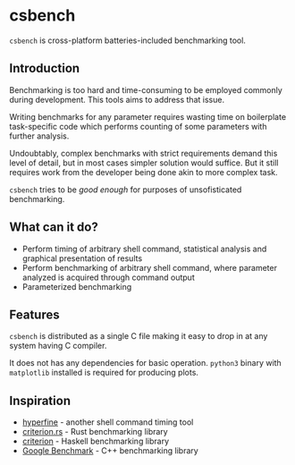 # csbench

`csbench` is cross-platform batteries-included benchmarking tool.

## Introduction

Benchmarking is too hard and time-consuming to be employed  commonly during development. This tools aims to address that issue.

Writing benchmarks for any parameter requires wasting time on boilerplate task-specific code which performs counting of some parameters with further analysis.

Undoubtably, complex benchmarks with strict requirements demand this level of detail, but in most cases simpler solution would suffice. But it still requires work from the developer being done akin to more complex task.

`csbench` tries to be *good enough* for purposes of unsofisticated benchmarking. 

## What can it do?

* Perform timing of arbitrary shell command, statistical analysis and graphical presentation of results
* Perform benchmarking of arbitrary shell command, where parameter analyzed is acquired through command output 
* Parameterized benchmarking 

## Features

`csbench` is distributed as a single C file making it easy to drop in at any system having C compiler. 

It does not has any dependencies for basic operation. `python3` binary with `matplotlib` installed is required for producing plots.  

## Inspiration

* [hyperfine](https://github.com/sharkdp/hyperfine) - another shell command timing tool
* [criterion.rs](https://github.com/bheisler/criterion.rs) - Rust benchmarking library
* [criterion](https://hackage.haskell.org/package/criterion) - Haskell benchmarking library
* [Google Benchmark](https://github.com/google/benchmark) - C++ benchmarking library
